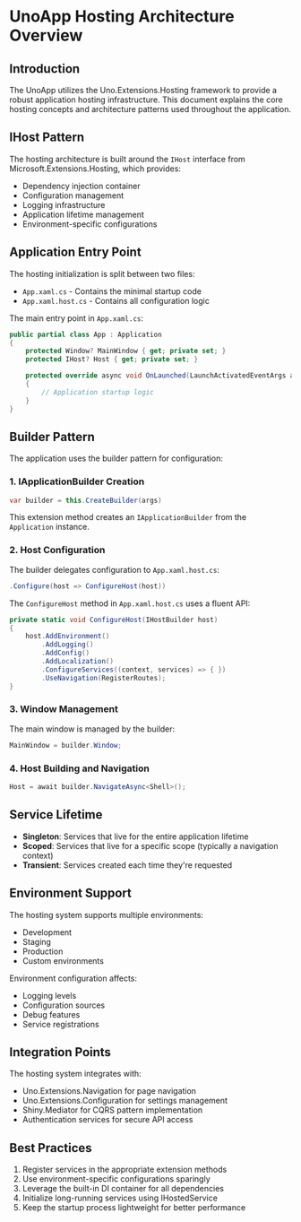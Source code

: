 # UnoApp Hosting Architecture Overview

## Introduction
The UnoApp utilizes the Uno.Extensions.Hosting framework to provide a robust application hosting infrastructure. This document explains the core hosting concepts and architecture patterns used throughout the application.

## IHost Pattern
The hosting architecture is built around the `IHost` interface from Microsoft.Extensions.Hosting, which provides:
- Dependency injection container
- Configuration management
- Logging infrastructure
- Application lifetime management
- Environment-specific configurations

## Application Entry Point
The hosting initialization is split between two files:
- `App.xaml.cs` - Contains the minimal startup code
- `App.xaml.host.cs` - Contains all configuration logic

The main entry point in `App.xaml.cs`:

```csharp
public partial class App : Application
{
    protected Window? MainWindow { get; private set; }
    protected IHost? Host { get; private set; }

    protected override async void OnLaunched(LaunchActivatedEventArgs args)
    {
        // Application startup logic
    }
}
```

## Builder Pattern
The application uses the builder pattern for configuration:

### 1. IApplicationBuilder Creation
```csharp
var builder = this.CreateBuilder(args)
```
This extension method creates an `IApplicationBuilder` from the `Application` instance.

### 2. Host Configuration
The builder delegates configuration to `App.xaml.host.cs`:
```csharp
.Configure(host => ConfigureHost(host))
```

The `ConfigureHost` method in `App.xaml.host.cs` uses a fluent API:
```csharp
private static void ConfigureHost(IHostBuilder host)
{
    host.AddEnvironment()
        .AddLogging()
        .AddConfig()
        .AddLocalization()
        .ConfigureServices((context, services) => { })
        .UseNavigation(RegisterRoutes);
}
```

### 3. Window Management
The main window is managed by the builder:
```csharp
MainWindow = builder.Window;
```

### 4. Host Building and Navigation
```csharp
Host = await builder.NavigateAsync<Shell>();
```

## Service Lifetime
- **Singleton**: Services that live for the entire application lifetime
- **Scoped**: Services that live for a specific scope (typically a navigation context)
- **Transient**: Services created each time they're requested

## Environment Support
The hosting system supports multiple environments:
- Development
- Staging
- Production
- Custom environments

Environment configuration affects:
- Logging levels
- Configuration sources
- Debug features
- Service registrations

## Integration Points
The hosting system integrates with:
- Uno.Extensions.Navigation for page navigation
- Uno.Extensions.Configuration for settings management
- Shiny.Mediator for CQRS pattern implementation
- Authentication services for secure API access

## Best Practices
1. Register services in the appropriate extension methods
2. Use environment-specific configurations sparingly
3. Leverage the built-in DI container for all dependencies
4. Initialize long-running services using IHostedService
5. Keep the startup process lightweight for better performance